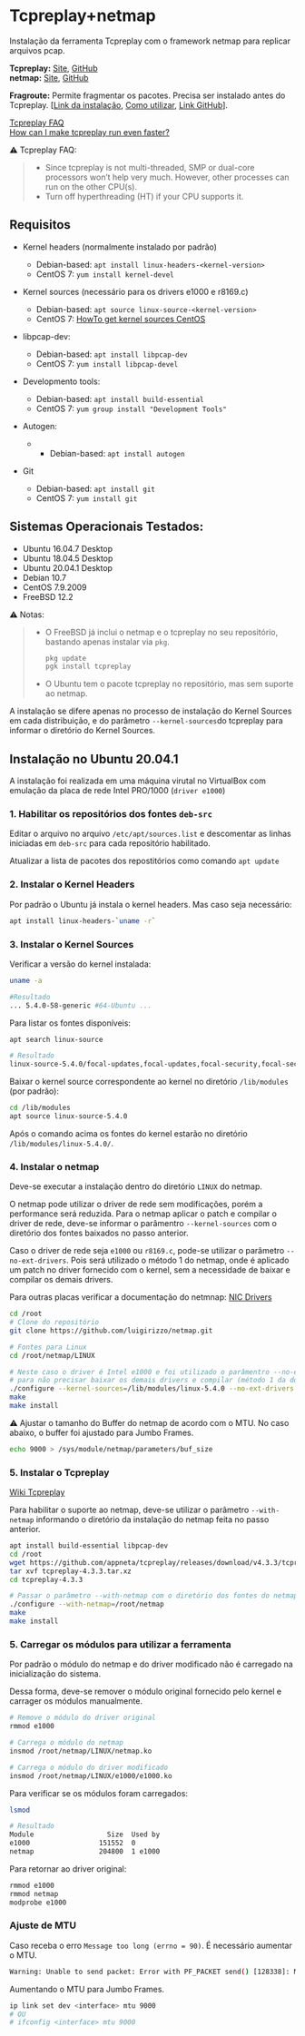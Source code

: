 # Tcpreplay+netmap
Instalação da ferramenta Tcpreplay com o framework netmap para replicar arquivos pcap.

**Tcpreplay:** [Site](https://tcpreplay.appneta.com/), [GitHub](https://github.com/appneta/tcpreplay)  
**netmap:** [Site](http://info.iet.unipi.it/~luigi/netmap/), [GitHub](https://github.com/luigirizzo/netmap)

**Fragroute:** Permite fragmentar os pacotes. Precisa ser instalado antes do Tcpreplay. [[Link da instalação](https://github.com/lbfiorino/pcap-replay-tools/tree/main/fragroute), [Como utilizar](tcpreplay_fragroute.pdf), [Link GitHub](https://github.com/appneta/tcpreplay/issues/180)].

[Tcpreplay FAQ](https://tcpreplay.appneta.com/wiki/faq.html)  
[How can I make tcpreplay run even faster?](https://tcpreplay.appneta.com/wiki/faq.html#how-can-i-make-tcpreplay-run-even-faster)

:warning: Tcpreplay FAQ:
> - Since tcpreplay is not multi-threaded, SMP or dual-core processors won’t help very much. However, other processes can run on the other CPU(s).
> - Turn off hyperthreading (HT) if your CPU supports it.

## Requisitos

- Kernel headers (normalmente instalado por padrão)
    - Debian-based: `apt install linux-headers-<kernel-version>`  
    - CentOS 7: `yum install kernel-devel`

- Kernel sources (necessário para os drivers e1000 e r8169.c)
    - Debian-based: `apt source linux-source-<kernel-version>`  
    - CentOS 7: [HowTo get kernel sources CentOS](https://wiki.centos.org/HowTos/I_need_the_Kernel_Source)

- libpcap-dev: 
    - Debian-based: `apt install libpcap-dev`  
    - CentOS 7:  `yum install libpcap-devel`

- Developmento tools:  
    - Debian-based: `apt install build-essential`  
    - CentOS 7: `yum group install "Development Tools"`

- Autogen:
    - - Debian-based: `apt install autogen`  

- Git
    - Debian-based: `apt install git`  
    - CentOS 7: `yum install git`

## Sistemas Operacionais Testados:
- Ubuntu 16.04.7 Desktop
- Ubuntu 18.04.5 Desktop
- Ubuntu 20.04.1 Desktop
- Debian 10.7
- CentOS 7.9.2009
- FreeBSD 12.2

:warning: Notas: 
> - O FreeBSD já inclui o netmap e o tcpreplay no seu repositório, bastando apenas instalar via `pkg`.
>   ```bash
>   pkg update
>   pgk install tcpreplay
>   ```
> - O Ubuntu tem o pacote tcpreplay no repositório, mas sem suporte ao netmap.

A instalação se difere apenas no processo de instalação do Kernel Sources em cada distribuição, e do parâmetro `--kernel-sources`do tcpreplay para informar o diretório do Kernel Sources.

## Instalação no Ubuntu 20.04.1


A instalação foi realizada em uma máquina virutal no VirtualBox com emulação da placa de rede Intel PRO/1000 (`driver e1000`)

### 1. Habilitar os repositórios dos fontes `deb-src`
Editar o arquivo no arquivo `/etc/apt/sources.list` e descomentar as linhas iniciadas em `deb-src` para cada repositório habilitado.

Atualizar a lista de pacotes dos repostitórios como comando `apt update`

### 2. Instalar o Kernel Headers
Por padrão o Ubuntu já instala o kernel headers. Mas caso seja necessário:
```bash
apt install linux-headers-`uname -r`
```

### 3. Instalar o Kernel Sources

Verificar a versão do kernel instalada:
```bash
uname -a

#Resultado
... 5.4.0-58-generic #64-Ubuntu ...
```

Para listar os fontes disponíveis:
```bash
apt search linux-source

# Resultado
linux-source-5.4.0/focal-updates,focal-updates,focal-security,focal-security 5.4.0-58.64 all
```
Baixar o kernel source correspondente ao kernel no diretório `/lib/modules` (por padrão):
```bash
cd /lib/modules
apt source linux-source-5.4.0
```

Após o comando acima os fontes do kernel estarão no diretório `/lib/modules/linux-5.4.0/`.

### 4. Instalar o netmap

Deve-se executar a instalação dentro do diretório `LINUX` do netmap.

O netmap pode utilizar o driver de rede sem modificações, porém a performance será reduzida. Para o netmap aplicar o patch e compilar o driver de rede, deve-se informar o parâmentro `--kernel-sources` com o diretório dos fontes baixados no passo anterior.

Caso o driver de rede seja `e1000` ou `r8169.c`, pode-se utilizar o parâmetro `--no-ext-drivers`. Pois será utilizado o método 1 do netmap, onde é aplicado um patch no driver fornecido com o kernel, sem a necessidade de baixar e compilar os demais drivers.

Para outras placas verificar a documentação do netmnap: [NIC Drivers](https://github.com/luigirizzo/netmap/blob/master/LINUX/README.md#nic-drivers)

```bash
cd /root
# Clone do repositório
git clone https://github.com/luigirizzo/netmap.git

# Fontes para Linux
cd /root/netmap/LINUX

# Neste caso o driver é Intel e1000 e foi utilizado o parâmentro --no-ext-drivers
# para não precisar baixar os demais drivers e compilar (método 1 da documentação).
./configure --kernel-sources=/lib/modules/linux-5.4.0 --no-ext-drivers
make 
make install
```
:warning: Ajustar o tamanho do Buffer do netmap de acordo com o MTU.
No caso abaixo, o buffer foi ajustado para Jumbo Frames.
```bash
echo 9000 > /sys/module/netmap/parameters/buf_size
```
### 5. Instalar o Tcpreplay

[Wiki Tcpreplay](https://tcpreplay.appneta.com/wiki/installation.html)

Para habilitar o suporte ao netmap, deve-se utilizar o parâmetro `--with-netmap` informando o diretório da instalação do netmap feita no passo anterior.

```bash
apt install build-essential libpcap-dev
cd /root
wget https://github.com/appneta/tcpreplay/releases/download/v4.3.3/tcpreplay-4.3.3.tar.xz
tar xvf tcpreplay-4.3.3.tar.xz
cd tcpreplay-4.3.3

# Passar o parâmetro --with-netmap com o diretório dos fontes do netmap
./configure --with-netmap=/root/netmap
make
make install 
```

### 5. Carregar os módulos para utilizar a ferramenta

Por padrão o módulo do netmap e do driver modificado não é carregado na inicialização do sistema.

Dessa forma, deve-se remover o módulo original fornecido pelo kernel e carrager os módulos manualmente.

```bash
# Remove o módulo do driver original
rmmod e1000

# Carrega o módulo do netmap
insmod /root/netmap/LINUX/netmap.ko

# Carrega o módulo do driver modificado
insmod /root/netmap/LINUX/e1000/e1000.ko
```

Para verificar se os módulos foram carregados:
```bash
lsmod

# Resultado
Module                  Size  Used by
e1000                 151552  0
netmap                204800  1 e1000
```

Para retornar ao driver original:
```bash
rmmod e1000
rmmod netmap
modprobe e1000
```

### Ajuste de MTU

Caso receba o erro `Message too long (errno = 90)`. É necessário aumentar o MTU.
```bash
Warning: Unable to send packet: Error with PF_PACKET send() [128338]: Message too long (errno = 90)
```
Aumentando o MTU para Jumbo Frames.
```bash
ip link set dev <interface> mtu 9000
# OU
# ifconfig <interface> mtu 9000
```
